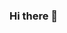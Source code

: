 ### Hi there 👋

<!--
**IamSoel/IamSoel** is a ✨ _special_ ✨ repository because its `README.md` (this file) appears on your GitHub profile.

Here are some ideas to get you started:

- 🔭 I’m currently working on deep learning projects.
- 🌱 I’m currently learning automation in python.
- 👯 I’m looking to collaborate on AI fields.
- 🤔 I’m looking for help with ...
- 💬 Ask me about ...
- 📫 How to reach me: ...
- 😄 Pronouns: ...
- ⚡ Fun fact: AI will overtake humans.
-->
